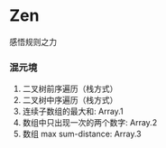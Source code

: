 # Zen
感悟规则之力



### 混元境

1. 二叉树前序遍历（栈方式）
2. 二叉树中序遍历（栈方式）
3. 连续子数组的最大和: Array.1
4. 数组中只出现一次的两个数字: Array.2
5. 数组 max sum-distance: Array.3

